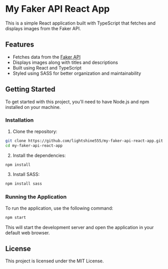 # My Faker API React App

This is a simple React application built with TypeScript that fetches and displays images from the Faker API.

## Features

- Fetches data from the [Faker API](https://fakerapi.it/api/v1/images?_width=380)
- Displays images along with titles and descriptions
- Built using React and TypeScript
- Styled using SASS for better organization and maintainability

## Getting Started

To get started with this project, you'll need to have Node.js and npm installed on your machine.

### Installation

1. Clone the repository:

```bash
git clone https://github.com/lightshine555/my-faker-api-react-app.git
cd my-faker-api-react-app
```

2. Install the dependencies:

```bash
npm install
```

3. Install SASS:

```bash
npm install sass
```

### Running the Application

To run the application, use the following command:

```bash
npm start
```

This will start the development server and open the application in your default web browser.

## License

This project is licensed under the MIT License.